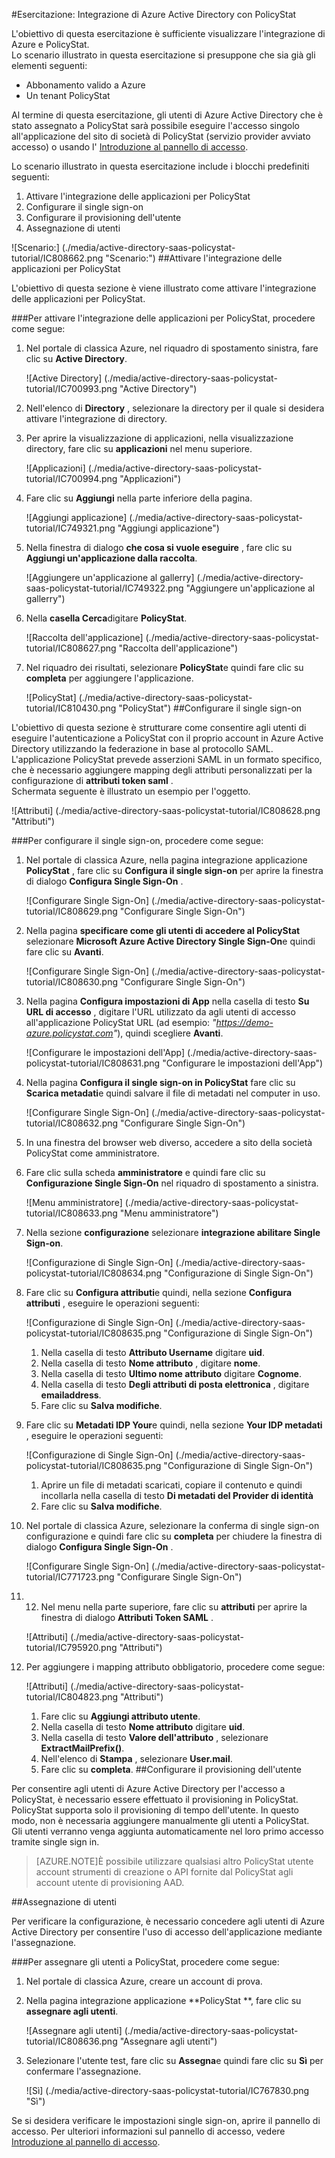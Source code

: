 <properties 
    pageTitle="Esercitazione: Integrazione di Azure Active Directory con PolicyStat | Microsoft Azure" 
    description="Ecco come utilizzare PolicyStat con Azure Active Directory per consentire il single sign-on, il provisioning automatico e altro." 
    services="active-directory" 
    authors="jeevansd"  
    documentationCenter="na" 
    manager="femila"/>
<tags 
    ms.service="active-directory" 
    ms.devlang="na" 
    ms.topic="article" 
    ms.tgt_pltfrm="na" 
    ms.workload="identity" 
    ms.date="09/26/2016" 
    ms.author="jeedes" />

#<a name="tutorial-azure-active-directory-integration-with-policystat"></a>Esercitazione: Integrazione di Azure Active Directory con PolicyStat
  
L'obiettivo di questa esercitazione è sufficiente visualizzare l'integrazione di Azure e PolicyStat.  
Lo scenario illustrato in questa esercitazione si presuppone che sia già gli elementi seguenti:

-   Abbonamento valido a Azure
-   Un tenant PolicyStat
  
Al termine di questa esercitazione, gli utenti di Azure Active Directory che è stato assegnato a PolicyStat sarà possibile eseguire l'accesso singolo all'applicazione del sito di società di PolicyStat (servizio provider avviato accesso) o usando l' [Introduzione al pannello di accesso](active-directory-saas-access-panel-introduction.md).
  
Lo scenario illustrato in questa esercitazione include i blocchi predefiniti seguenti:

1.  Attivare l'integrazione delle applicazioni per PolicyStat
2.  Configurare il single sign-on
3.  Configurare il provisioning dell'utente
4.  Assegnazione di utenti

![Scenario:] (./media/active-directory-saas-policystat-tutorial/IC808662.png "Scenario:")
##<a name="enabling-the-application-integration-for-policystat"></a>Attivare l'integrazione delle applicazioni per PolicyStat
  
L'obiettivo di questa sezione è viene illustrato come attivare l'integrazione delle applicazioni per PolicyStat.

###<a name="to-enable-the-application-integration-for-policystat-perform-the-following-steps"></a>Per attivare l'integrazione delle applicazioni per PolicyStat, procedere come segue:

1.  Nel portale di classica Azure, nel riquadro di spostamento sinistra, fare clic su **Active Directory**.

    ![Active Directory] (./media/active-directory-saas-policystat-tutorial/IC700993.png "Active Directory")

2.  Nell'elenco di **Directory** , selezionare la directory per il quale si desidera attivare l'integrazione di directory.

3.  Per aprire la visualizzazione di applicazioni, nella visualizzazione directory, fare clic su **applicazioni** nel menu superiore.

    ![Applicazioni] (./media/active-directory-saas-policystat-tutorial/IC700994.png "Applicazioni")

4.  Fare clic su **Aggiungi** nella parte inferiore della pagina.

    ![Aggiungi applicazione] (./media/active-directory-saas-policystat-tutorial/IC749321.png "Aggiungi applicazione")

5.  Nella finestra di dialogo **che cosa si vuole eseguire** , fare clic su **Aggiungi un'applicazione dalla raccolta**.

    ![Aggiungere un'applicazione al gallerry] (./media/active-directory-saas-policystat-tutorial/IC749322.png "Aggiungere un'applicazione al gallerry")

6.  Nella **casella Cerca**digitare **PolicyStat**.

    ![Raccolta dell'applicazione] (./media/active-directory-saas-policystat-tutorial/IC808627.png "Raccolta dell'applicazione")

7.  Nel riquadro dei risultati, selezionare **PolicyStat**e quindi fare clic su **completa** per aggiungere l'applicazione.

    ![PolicyStat] (./media/active-directory-saas-policystat-tutorial/IC810430.png "PolicyStat")
##<a name="configuring-single-sign-on"></a>Configurare il single sign-on
  
L'obiettivo di questa sezione è strutturare come consentire agli utenti di eseguire l'autenticazione a PolicyStat con il proprio account in Azure Active Directory utilizzando la federazione in base al protocollo SAML.  
L'applicazione PolicyStat prevede asserzioni SAML in un formato specifico, che è necessario aggiungere mapping degli attributi personalizzati per la configurazione di **attributi token saml** .  
Schermata seguente è illustrato un esempio per l'oggetto.

![Attributi] (./media/active-directory-saas-policystat-tutorial/IC808628.png "Attributi")

###<a name="to-configure-single-sign-on-perform-the-following-steps"></a>Per configurare il single sign-on, procedere come segue:

1.  Nel portale di classica Azure, nella pagina integrazione applicazione **PolicyStat** , fare clic su **Configura il single sign-on** per aprire la finestra di dialogo **Configura Single Sign-On** .

    ![Configurare Single Sign-On] (./media/active-directory-saas-policystat-tutorial/IC808629.png "Configurare Single Sign-On")

2.  Nella pagina **specificare come gli utenti di accedere al PolicyStat** selezionare **Microsoft Azure Active Directory Single Sign-On**e quindi fare clic su **Avanti**.

    ![Configurare Single Sign-On] (./media/active-directory-saas-policystat-tutorial/IC808630.png "Configurare Single Sign-On")

3.  Nella pagina **Configura impostazioni di App** nella casella di testo **Su URL di accesso** , digitare l'URL utilizzato da agli utenti di accesso all'applicazione PolicyStat URL (ad esempio: *"https://demo-azure.policystat.com"*), quindi scegliere **Avanti**.

    ![Configurare le impostazioni dell'App] (./media/active-directory-saas-policystat-tutorial/IC808631.png "Configurare le impostazioni dell'App")

4.  Nella pagina **Configura il single sign-on in PolicyStat** fare clic su **Scarica metadati**e quindi salvare il file di metadati nel computer in uso.

    ![Configurare Single Sign-On] (./media/active-directory-saas-policystat-tutorial/IC808632.png "Configurare Single Sign-On")

5.  In una finestra del browser web diverso, accedere a sito della società PolicyStat come amministratore.

6.  Fare clic sulla scheda **amministratore** e quindi fare clic su **Configurazione Single Sign-On** nel riquadro di spostamento a sinistra.

    ![Menu amministratore] (./media/active-directory-saas-policystat-tutorial/IC808633.png "Menu amministratore")

7.  Nella sezione **configurazione** selezionare **integrazione abilitare Single Sign-on**.

    ![Configurazione di Single Sign-On] (./media/active-directory-saas-policystat-tutorial/IC808634.png "Configurazione di Single Sign-On")

8.  Fare clic su **Configura attributi**e quindi, nella sezione **Configura attributi** , eseguire le operazioni seguenti:

    ![Configurazione di Single Sign-On] (./media/active-directory-saas-policystat-tutorial/IC808635.png "Configurazione di Single Sign-On")

    1.  Nella casella di testo **Attributo Username** digitare **uid**.
    2.  Nella casella di testo **Nome attributo** , digitare **nome**.
    3.  Nella casella di testo **Ultimo nome attributo** digitare **Cognome**.
    4.  Nella casella di testo **Degli attributi di posta elettronica** , digitare **emailaddress**.
    5.  Fare clic su **Salva modifiche**.

9.  Fare clic su **Metadati IDP Your**e quindi, nella sezione **Your IDP metadati** , eseguire le operazioni seguenti:

    ![Configurazione di Single Sign-On] (./media/active-directory-saas-policystat-tutorial/IC808635.png "Configurazione di Single Sign-On")

    1.  Aprire un file di metadati scaricati, copiare il contenuto e quindi incollarla nella casella di testo **Di metadati del Provider di identità**
    2.  Fare clic su **Salva modifiche**.

10. Nel portale di classica Azure, selezionare la conferma di single sign-on configurazione e quindi fare clic su **completa** per chiudere la finestra di dialogo **Configura Single Sign-On** .

    ![Configurare Single Sign-On] (./media/active-directory-saas-policystat-tutorial/IC771723.png "Configurare Single Sign-On")

11. 12. Nel menu nella parte superiore, fare clic su **attributi** per aprire la finestra di dialogo **Attributi Token SAML** .

    ![Attributi] (./media/active-directory-saas-policystat-tutorial/IC795920.png "Attributi")

13. Per aggiungere i mapping attributo obbligatorio, procedere come segue:

    ![Attributi] (./media/active-directory-saas-policystat-tutorial/IC804823.png "Attributi")

    1.  Fare clic su **Aggiungi attributo utente**.
    2.  Nella casella di testo **Nome attributo** digitare **uid**.
    3.  Nella casella di testo **Valore dell'attributo** , selezionare **ExtractMailPrefix()**.
    4.  Nell'elenco di **Stampa** , selezionare **User.mail**.
    5.  Fare clic su **completa**.
##<a name="configuring-user-provisioning"></a>Configurare il provisioning dell'utente
  
Per consentire agli utenti di Azure Active Directory per l'accesso a PolicyStat, è necessario essere effettuato il provisioning in PolicyStat.  
PolicyStat supporta solo il provisioning di tempo dell'utente. In questo modo, non è necessaria aggiungere manualmente gli utenti a PolicyStat.  
Gli utenti verranno venga aggiunta automaticamente nel loro primo accesso tramite single sign in.

>[AZURE.NOTE]È possibile utilizzare qualsiasi altro PolicyStat utente account strumenti di creazione o API fornite dal PolicyStat agli account utente di provisioning AAD.

##<a name="assigning-users"></a>Assegnazione di utenti
  
Per verificare la configurazione, è necessario concedere agli utenti di Azure Active Directory per consentire l'uso di accesso dell'applicazione mediante l'assegnazione.

###<a name="to-assign-users-to-policystat-perform-the-following-steps"></a>Per assegnare gli utenti a PolicyStat, procedere come segue:

1.  Nel portale di classica Azure, creare un account di prova.

2.  Nella pagina integrazione applicazione **PolicyStat **, fare clic su **assegnare agli utenti**.

    ![Assegnare agli utenti] (./media/active-directory-saas-policystat-tutorial/IC808636.png "Assegnare agli utenti")

3.  Selezionare l'utente test, fare clic su **Assegna**e quindi fare clic su **Sì** per confermare l'assegnazione.

    ![Sì] (./media/active-directory-saas-policystat-tutorial/IC767830.png "Sì")
  
Se si desidera verificare le impostazioni single sign-on, aprire il pannello di accesso. Per ulteriori informazioni sul pannello di accesso, vedere [Introduzione al pannello di accesso](active-directory-saas-access-panel-introduction.md).